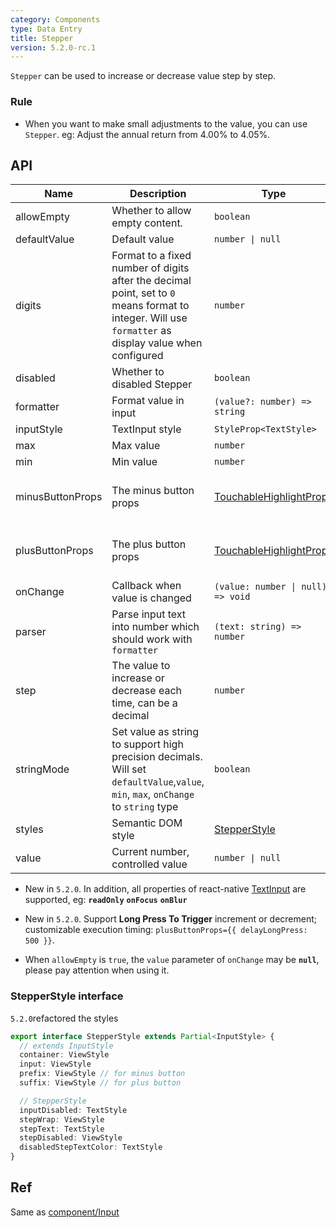 ```yaml
---
category: Components
type: Data Entry
title: Stepper
version: 5.2.0-rc.1
---
```


`Stepper` can be used to increase or decrease value step by step.

### Rule
- When you want to make small adjustments to the value, you can use `Stepper`. eg: Adjust the annual return from 4.00% to 4.05%.

## API

| Name | Description | Type | Default | Version |
| --- | --- | --- | --- | --- |
| allowEmpty | Whether to allow empty content. | `boolean` | `false` |
| defaultValue | Default value | `number \| null` | `0` |
| digits | Format to a fixed number of digits after the decimal point, set to `0` means format to integer. Will use `formatter` as display value when configured | `number` | - | 5.2.0 |
| disabled | Whether to disabled Stepper | `boolean` | `false` |
| formatter | Format value in input | `(value?: number) => string` | - | 5.2.0 |
| inputStyle | TextInput style | `StyleProp<TextStyle>` | - |
| max | Max value | `number` | - |
| min | Min value | `number` | - |
| minusButtonProps | The minus button props | [TouchableHighlightProps](https://reactnative.dev/docs/touchablehighlight) | `{ activeOpacity:1, underlayColor:'#ddd', children: <Text>-</Text>, delayLongPress:500  }` | 5.2.0 |
| plusButtonProps | The plus button props | [TouchableHighlightProps](https://reactnative.dev/docs/touchablehighlight) | `{ activeOpacity:1, underlayColor:'#ddd', children: <Text>+</Text>, delayLongPress:500  }` | 5.2.0 |
| onChange | Callback when value is changed | `(value: number \| null) => void` | - |
| parser | Parse input text into number which should work with `formatter` | `(text: string) => number` | - | 5.2.0 |
| step | The value to increase or decrease each time, can be a decimal | `number` | `1` |
| stringMode | Set value as string to support high precision decimals. Will set `defaultValue`,`value`, `min`, `max`, `onChange` to `string` type | `boolean` | `false` | 5.2.0 |
| styles | Semantic DOM style | [StepperStyle](#stepperstyle-interface) | - | 5.2.0 |
| value | Current number, controlled value | `number \| null` | - |

 - New in `5.2.0`. In addition, all properties of react-native [TextInput](http://facebook.github.io/react-native/docs/textinput.html) are supported, eg: **`readOnly`** **`onFocus`** **`onBlur`**

 - New in `5.2.0`. Support **Long Press To Trigger** increment or decrement; customizable execution timing: `plusButtonProps={{ delayLongPress: 500 }}`.

 - When `allowEmpty` is `true`, the `value` parameter of `onChange` may be **`null`**, please pay attention when using it.

### StepperStyle interface

`5.2.0`refactored the styles

```typescript
export interface StepperStyle extends Partial<InputStyle> {
  // extends InputStyle
  container: ViewStyle
  input: ViewStyle
  prefix: ViewStyle // for minus button
  suffix: ViewStyle // for plus button

  // StepperStyle
  inputDisabled: TextStyle
  stepWrap: ViewStyle
  stepText: TextStyle
  stepDisabled: ViewStyle
  disabledStepTextColor: TextStyle
}
```

## Ref
Same as [component/Input](/components/input#ref)